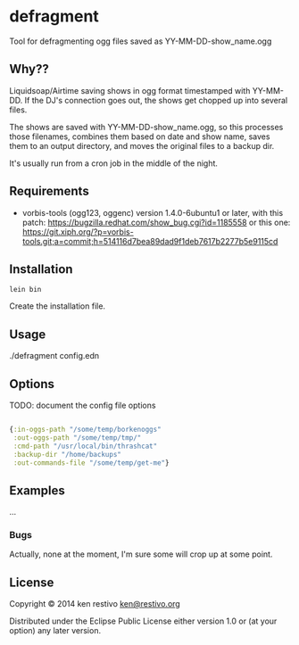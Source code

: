 # defragment

Tool for defragmenting ogg files saved as YY-MM-DD-show_name.ogg

## Why??

Liquidsoap/Airtime saving shows in ogg format timestamped with YY-MM-DD. If the DJ's connection goes out, the shows get chopped up into several files. 

The shows are saved with YY-MM-DD-show_name.ogg, so this processes those filenames, combines them based on date and show name, saves them to an output directory, and moves the original files to a backup dir.

It's usually run from a cron job in the middle of the night.

## Requirements
* vorbis-tools (ogg123, oggenc) version 1.4.0-6ubuntu1 or later, with this patch:
https://bugzilla.redhat.com/show_bug.cgi?id=1185558
or this one:
https://git.xiph.org/?p=vorbis-tools.git;a=commit;h=514116d7bea89dad9f1deb7617b2277b5e9115cd

## Installation

	lein bin

Create the installation file.

## Usage

  ./defragment config.edn

## Options

TODO: document the config file options

```clojure

{:in-oggs-path "/some/temp/borkenoggs"
 :out-oggs-path "/some/temp/tmp/"
 :cmd-path "/usr/local/bin/thrashcat"
 :backup-dir "/home/backups"
 :out-commands-file "/some/temp/get-me"}
```

## Examples

...

### Bugs

Actually, none at the moment, I'm sure some will crop up at some point.



## License

Copyright © 2014 ken restivo <ken@restivo.org>

Distributed under the Eclipse Public License either version 1.0 or (at
your option) any later version.
